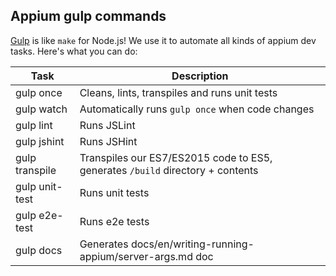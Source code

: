 ## Appium gulp commands

[Gulp](http://gulpjs.com) is like `make` for Node.js! We use it to automate all
kinds of appium dev tasks. Here's what you can do:

|Task|Description|
|----|-----------|
|gulp once|Cleans, lints, transpiles and runs unit tests|
|gulp watch|Automatically runs `gulp once` when code changes|
|gulp lint|Runs JSLint|
|gulp jshint|Runs JSHint|
|gulp transpile|Transpiles our ES7/ES2015 code to ES5, generates `/build` directory + contents|
|gulp unit-test|Runs unit tests|
|gulp e2e-test|Runs e2e tests|
|gulp docs|Generates docs/en/writing-running-appium/server-args.md doc|

